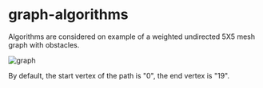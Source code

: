 # graph-algorithms

Algorithms are considered on example of a weighted undirected 5X5 mesh graph with obstacles.

![graph](https://user-images.githubusercontent.com/60931911/185942816-9894641a-b61e-4a18-b5c9-9a5643694fb5.png)

By default, the start vertex of the path is "0", the end vertex is "19".
